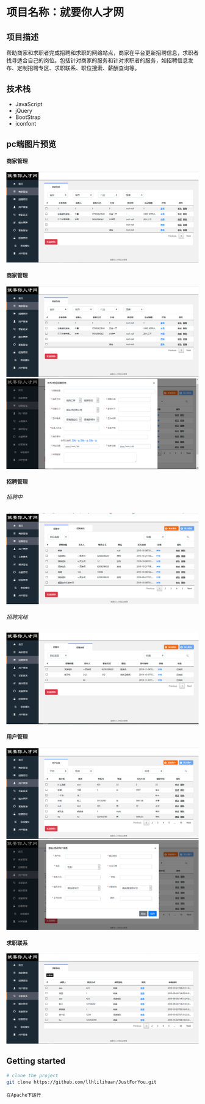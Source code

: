 # 项目名称：就要你人才网

## 项目描述
  帮助商家和求职者完成招聘和求职的网络站点，商家在平台更新招聘信息，求职者找寻适合自己的岗位。包括针对商家的服务和针对求职者的服务，如招聘信息发布、定制招聘专区、求职联系、职位搜索、薪酬查询等。
## 技术栈
- JavaScript
- jQuery
- BootStrap
- iconfont
## pc端图片预览
#### 商家管理
![商家管理](https://github.com/llhlilihuan/JustForYou/blob/master/src/business.png)
#### 商家管理
![商家管理](https://github.com/llhlilihuan/JustForYou/blob/master/src/business.png)
![商家模态框](https://github.com/llhlilihuan/JustForYou/blob/master/src/zhModal.png)
#### 招聘管理
###### 招聘中
![招聘中](https://github.com/llhlilihuan/JustForYou/blob/master/src/recruitmenting.png)
###### 招聘完结
![招聘完结](https://github.com/llhlilihuan/JustForYou/blob/master/src/recruitmentend.png)
#### 用户管理
![用户管理](https://github.com/llhlilihuan/JustForYou/blob/master/src/user.png)
![用户管理](https://github.com/llhlilihuan/JustForYou/blob/master/src/userModal.png)
#### 求职联系
![求职联系](https://github.com/llhlilihuan/JustForYou/blob/master/src/JobInformation.png)

## Getting started
```bash
# clone the project
git clone https://github.com/llhlilihuan/JustForYou.git

在Apache下运行
```
